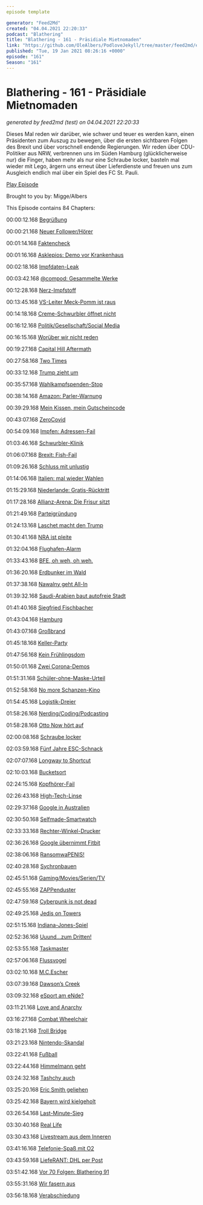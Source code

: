 ```yaml
---
episode template

generator: "Feed2Md"
created: "04.04.2021 22:20:33"
podcast: "Blathering"
title: "Blathering - 161 - Präsidiale Mietnomaden"
link: "https://github.com/OleAlbers/PodloveJekyll/tree/master/feed2md/example/export/seasons/6/2021/1/Blathering___161___Präsidiale_Mietnomaden.md"
published: "Tue, 19 Jan 2021 08:26:16 +0000"
episode: "161"
Season: "161"
---
```


# Blathering - 161 - Präsidiale Mietnomaden
_generated by feed2md (test) on 04.04.2021 22:20:33_

Dieses Mal reden wir darüber, wie schwer und teuer es werden kann, einen Präsidenten zum Auszug zu bewegen, über die ersten sichtbaren Folgen des Brexit und über vorschnell endende Regierungen. Wir reden über CDU-Politiker aus NRW, verbrennen uns im Süden Hamburg (glücklicherweise nur) die Finger, haben mehr als nur eine Schraube locker, basteln mal wieder mit Lego, ärgern uns erneut über Lieferdienste und freuen uns zum Ausgleich endlich mal über ein Spiel des FC St. Pauli.

[Play Episode](https://www.blathering.de/podlove/file/1443/s/feed/c/mp3/blathering_161.mp3)

Brought to you by: Migge/Albers

This Episode contains 84 Chapters:


00:00:12.168 [Begrüßung]()

00:00:21.168 [Neuer Follower/Hörer](https://twitter.com/scoville75)

00:01:14.168 [Faktencheck]()

00:01:16.168 [Asklepios: Demo vor Krankenhaus](https://hamburg1.de/news/11072)

00:02:18.168 [Impfdaten-Leak](https://www.zdnet.de/88391269/hacker-verbreiten-gestohlene-impfstoffdaten-im-internet/)

00:03:42.168 [@compod: Gesammelte Werke](https://twitter.com/search?q=(from%3Acompod)%20(%40blathering_pod)%20until%3A2021-01-19%20since%3A2021-01-12&src=typed_query&f=live)

00:12:28.168 [Nerz-Impfstoff](https://www.rnd.de/wissen/finnische-forscher-entwickeln-corona-impfstoff-fur-nerze-55QT5NWONQDZWNLMALZCI6DWFA.html)

00:13:45.168 [VS-Leiter Meck-Pomm ist raus](https://www.rnd.de/politik/verfassungsschutz-chef-in-mecklenburg-vorpommern-entlassen-TFD26ADOTGFYTIVWJFPPLF2OT4.html)

00:14:18.168 [Creme-Schwurbler öffnet nicht](https://www.mein-krefeld.de/die-stadt/kosmetiker-oeffnet-trotz-ankuendigung-nicht_aid-55740553)

00:16:12.168 [Politik/Gesellschaft/Social Media]()

00:16:15.168 [Worüber wir nicht reden](https://twitter.com/LaVieVagabonde/status/1351081013959659520)

00:19:27.168 [Capital Hill Aftermath](https://www.nytimes.com/live/2021/01/13/us/capitol-investigation)

00:27:58.168 [Two Times](https://en.wikipedia.org/wiki/Second_impeachment_of_Donald_Trump)

00:33:12.168 [Trump zieht um](https://twitter.com/wirklichewelt/status/1349826459188285442)

00:35:57.168 [Wahlkampfspenden-Stop](https://www.golem.de/news/usa-it-konzerne-beenden-wahlkampfspenden-nach-kapitol-sturm-2101-153329.html)

00:38:14.168 [Amazon: Parler-Warnung](https://www.golem.de/news/amazon-aws-raet-mitarbeitern-wegen-parler-zur-vorsicht-2101-153332.html)

00:39:29.168 [Mein Kissen, mein Gutscheincode](https://www.derstandard.de/story/2000123355408/polsterfabrikant-mit-papier-zu-kriegsrecht-bei-trump-besuch-fotografiert)

00:43:07.168 [ZeroCovid](https://twitter.com/stephanpalagan/status/1349887042453467137)

00:54:09.168 [Impfen: Adressen-Fail](https://twitter.com/dierike/status/1349667911150014466)

01:03:46.168 [Schwurbler-Klinik](https://www.theguardian.com/world/2021/jan/10/ginger-root-and-meteorite-dust-the-steiner-covid-cures-offered-in-germany)

01:06:07.168 [Brexit: Fish-Fail](https://twitter.com/musichistorylaw/status/1349389164291235840)

01:09:26.168 [Schluss mit unlustig](https://twitter.com/robert_fietzke/status/1349327564066746368)

01:14:06.168 [Italien: mal wieder Wahlen](https://taz.de/Regierungskoalition-in-Italien-geplatzt/!5744254/)

01:15:29.168 [Niederlande: Gratis-Rücktritt](https://www.rnd.de/politik/gesamte-niederlandische-regierung-tritt-zuruck-beispiellose-affare-um-kinderbeihilfen-WX4WGMJDQ5HTBK7SVIDX6JOZPQ.html)

01:17:28.168 [Allianz-Arena: Die Frisur sitzt](https://twitter.com/junger_herr_/status/1348993904088117249)

01:21:49.168 [Parteigründung](https://www.tagesspiegel.de/berlin/polizei-loest-versammlung-vor-laufender-kamera-auf-corona-verharmloser-streamen-parteigruendung-in-berliner-bar/26819364.html)

01:24:13.168 [Laschet macht den Trump](https://threadreaderapp.com/thread/1350898118561325060.html)

01:30:41.168 [NRA ist pleite](https://taz.de/Maechtige-Waffenlobbyisten-in-den-USA/!5744519/)

01:32:04.168 [Flughafen-Alarm](https://www.rnd.de/panorama/vorfall-am-frankfurter-flughafen-mann-lost-grosseinsatz-aus-ZEBXMFGIHJYH2EAX56CEYJC7N4.html)

01:33:43.168 [BFE, oh weh, oh weh.](https://www.bundesverfassungsgericht.de/SharedDocs/Pressemitteilungen/DE/2021/bvg21-004.html)

01:36:20.168 [Erdbunker im Wald](https://www.ndr.de/nachrichten/niedersachsen/lueneburg_heide_unterelbe/Erdbunker-im-Wald-entdeckt-LKA-ermittelt-wegen-RAF-Bezugs,seevetal254.html)

01:37:38.168 [Nawalny geht All-In](https://www.rnd.de/politik/nawalny-festnahme-heiko-maas-fordert-sofortige-freilassung-M5PS7QAGV46J3UHEUSKPYQ33SQ.html)

01:39:32.168 [Saudi-Arabien baut autofreie Stadt](https://www.golem.de/news/the-line-saudi-arabien-plant-autofreie-stadt-2101-153330.html)

01:41:40.168 [Siegfried Fischbacher](https://de.wikipedia.org/wiki/Siegfried_und_Roy)

01:43:04.168 [Hamburg]()

01:43:07.168 [Großbrand](https://www.ndr.de/nachrichten/hamburg/Bild-der-Zerstoerung-nach-Grossbrand-in-Wilhelmsburg,feuer5004.html)

01:45:18.168 [Keller-Party](https://www.rnd.de/panorama/18-personen-bei-illegaler-feier-in-keller-von-shisha-bar-erwischt-WPIZBFE7ZRI7JC6252YYCXNOVM.html)

01:47:56.168 [Kein Frühlingsdom](https://hamburg1.de/news/9833)

01:50:01.168 [Zwei Corona-Demos](https://www.ndr.de/fernsehen/sendungen/hamburg_journal/Linke-und-Querdenker-protestieren-gegen-Corona-Politik,hamj104788.html)

01:51:31.168 [Schüler-ohne-Maske-Urteil](https://hamburg1.de/news/11077)

01:52:58.168 [No more Schanzen-Kino](https://www.ndr.de/fernsehen/sendungen/hamburg_journal/Betreiber-des-Freiluftkinos-im-Schanzenpark-vor-dem-Aus,hamj104664.html)

01:54:45.168 [Logistik-Dreier](https://hamburg1.de/news/9874)

01:58:26.168 [Nerding/Coding/Podcasting]()

01:58:28.168 [Otto Now hört auf](https://www.golem.de/news/sharing-economy-mietservice-otto-now-wird-geschlossen-2101-153383.html)

02:00:08.168 [Schraube locker](https://twitter.com/stammtischphilo/status/1349653641964220421)

02:03:59.168 [Fünf Jahre ESC-Schnack](https://escschnack.de/fuenf-jahre-esc-schnack/?t=1%3A43%3A35)

02:07:07.168 [Longway to Shortcut](https://twitter.com/stammtischphilo/status/1348986682725560320)

02:10:03.168 [Bucketsort](https://twitter.com/tmigge/status/1349011089720283137)

02:24:15.168 [Kopfhörer-Fail](https://twitter.com/stammtischphilo/status/1348941361475674114)

02:26:43.168 [High-Tech-Linse](https://www.youtube.com/watch?v=q1n2DR6H7mk)

02:29:37.168 [Google in Australien](https://www.golem.de/news/leistungsschutzrecht-google-experimentiert-mit-auslistung-australischer-medien-2101-153404.html)

02:30:50.168 [Selfmade-Smartwatch](https://www.theverge.com/2021/1/13/22229985/customizable-epaper-smartwatch-kit-arduino)

02:33:33.168 [Rechter-Winkel-Drucker](https://www.heise.de/news/RotBot-3D-Druck-mit-90-Grad-Ueberhang-ohne-Stuetzmaterial-5024843.html)

02:36:26.168 [Google übernimmt Fitbit](https://www.derstandard.at/story/2000123318406/google-schliesst-fitbit-uebernahme-ab-obwohl-zustimmung-der-us-regulatoren)

02:38:06.168 [RansomwaPENIS!](https://www.heise.de/news/l-f-Erpresser-sperren-Genitalien-ein-5025561.html)

02:40:28.168 [Sychronbauen](https://twitter.com/tmigge/status/1350448523683229700)

02:45:51.168 [Gaming/Movies/Serien/TV]()

02:45:55.168 [ZAPPenduster](https://www.dwdl.de/nachrichten/81045/ndrmedienmagazin_laeuft_nur_noch_monatlich_im_fernsehen/)

02:47:59.168 [Cyberpunk is not dead](https://twitter.com/stammtischphilo/status/1349473243728670721)

02:49:25.168 [Jedis on Towers](https://twitter.com/stammtischphilo/status/1349380127793229827)

02:51:15.168 [Indiana-Jones-Spiel](https://www.golem.de/news/bethesda-wolfenstein-macher-arbeiten-an-neuem-indiana-jones-spiel-2101-153336.html)

02:52:36.168 [Uuund...zum Dritten!](https://www.netflix.com/title/80095697)

02:53:55.168 [Taskmaster](https://twitter.com/stammtischphilo/status/1349060982245629956)

02:57:06.168 [Flussvogel](https://twitter.com/stammtischphilo/status/1350141744621490176)

03:02:10.168 [M.C.Escher](https://www.amazon.de/gp/video/detail/B086K35X9Q/)

03:07:39.168 [Dawson’s Creek](https://twitter.com/stammtischphilo/status/1350405616959938562)

03:09:32.168 [eSport am eNde?](https://mein-mmo.de/benjyfishy-schule-pro-esport-stirbt/)

03:11:21.168 [Love and Anarchy](https://twitter.com/stammtischphilo/status/1350215703803162628)

03:16:27.168 [Combat Wheelchair](https://strataminiatures.com/shop/?store-page=Dungeons-and-Diversity-c57880798)

03:18:21.168 [Troll Bridge](https://www.youtube.com/watch?v=V7v_TdLviUE)

03:21:23.168 [Nintendo-Skandal](https://www.golem.de/news/mario-kart-tour-diskussionen-um-lederhosen-luigi-2101-153431.html)

03:22:41.168 [Fußball]()

03:22:44.168 [Himmelmann geht](https://threadreaderapp.com/thread/1349701795820539905.html)

03:24:32.168 [Tashchy auch](https://www.fcstpauli.com/news/boris-tashchy-verlaesst-den-fc-st-pauli/)

03:25:20.168 [Eric Smith geliehen](https://www.fcstpauli.com/news/fc-st-pauli-leiht-eric-smith-aus/)

03:25:42.168 [Bayern wird kielgeholt](https://www.sportbuzzer.de/artikel/autokorso-hupkonzert-feuerwerk-feiern-kiel-fans-pokal-sieg-fc-bayern-reaktion/)

03:26:54.168 [Last-Minute-Sieg](https://www.fcstpauli.com/matches/2020-2021-16-hannover-96-vs-fc-st-pauli/)

03:30:40.168 [Real Life]()

03:30:43.168 [Livestream aus dem Inneren](https://twitter.com/tmigge/status/1349352165291257858)

03:41:16.168 [Telefonie-Spaß mit O2](https://windowsunited.de/o2-mit-stoerung-internet-funktioniert-nicht/)

03:43:59.168 [LiefeRANT: DHL per Post](https://twitter.com/tmigge/status/1351155484049485831)

03:51:42.168 [Vor 70 Folgen: Blathering 91](https://www.blathering.de/2019/09/blathering-091-irgendwas-mit-computern/)

03:55:31.168 [Wir fasern aus]()

03:56:18.168 [Verabschiedung]()


